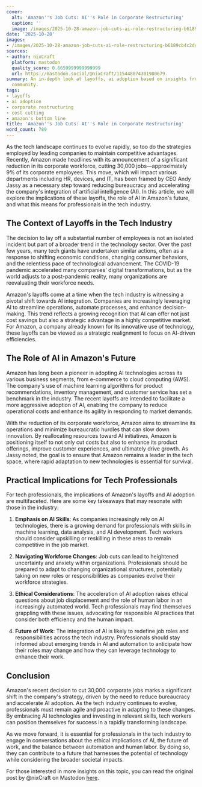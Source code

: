 ```yaml
---
cover:
  alt: 'Amazon''s Job Cuts: AI''s Role in Corporate Restructuring'
  caption: ''
  image: /images/2025-10-28-amazon-job-cuts-ai-role-restructuring-b6189cb4c2dc.png
date: '2025-10-28'
images:
- /images/2025-10-28-amazon-job-cuts-ai-role-restructuring-b6189cb4c2dc-icon.png
sources:
- author: nixCraft
  platform: mastodon
  quality_score: 0.6659999999999999
  url: https://mastodon.social/@nixCraft/115448074301980679
summary: An in-depth look at layoffs, ai adoption based on insights from the tech
  community.
tags:
- layoffs
- ai adoption
- corporate restructuring
- cost cutting
- amazon's bottom line
title: 'Amazon''s Job Cuts: AI''s Role in Corporate Restructuring'
word_count: 789
---
```


As the tech landscape continues to evolve rapidly, so too do the strategies employed by leading companies to maintain competitive advantages. Recently, Amazon made headlines with its announcement of a significant reduction in its corporate workforce, cutting 30,000 jobs—approximately 9% of its corporate employees. This move, which will impact various departments including HR, devices, and IT, has been framed by CEO Andy Jassy as a necessary step toward reducing bureaucracy and accelerating the company's integration of artificial intelligence (AI). In this article, we will explore the implications of these layoffs, the role of AI in Amazon's future, and what this means for professionals in the tech industry.

## The Context of Layoffs in the Tech Industry

The decision to lay off a substantial number of employees is not an isolated incident but part of a broader trend in the technology sector. Over the past few years, many tech giants have undertaken similar actions, often as a response to shifting economic conditions, changing consumer behaviors, and the relentless pace of technological advancement. The COVID-19 pandemic accelerated many companies' digital transformations, but as the world adjusts to a post-pandemic reality, many organizations are reevaluating their workforce needs.

Amazon's layoffs come at a time when the tech industry is witnessing a pivotal shift towards AI integration. Companies are increasingly leveraging AI to streamline operations, automate processes, and enhance decision-making. This trend reflects a growing recognition that AI can offer not just cost savings but also a strategic advantage in a highly competitive market. For Amazon, a company already known for its innovative use of technology, these layoffs can be viewed as a strategic realignment to focus on AI-driven efficiencies.

## The Role of AI in Amazon's Future

Amazon has long been a pioneer in adopting AI technologies across its various business segments, from e-commerce to cloud computing (AWS). The company's use of machine learning algorithms for product recommendations, inventory management, and customer service has set a benchmark in the industry. The recent layoffs are intended to facilitate a more aggressive adoption of AI, enabling the company to reduce operational costs and enhance its agility in responding to market demands.

With the reduction of its corporate workforce, Amazon aims to streamline its operations and minimize bureaucratic hurdles that can slow down innovation. By reallocating resources toward AI initiatives, Amazon is positioning itself to not only cut costs but also to enhance its product offerings, improve customer experiences, and ultimately drive growth. As Jassy noted, the goal is to ensure that Amazon remains a leader in the tech space, where rapid adaptation to new technologies is essential for survival.

## Practical Implications for Tech Professionals

For tech professionals, the implications of Amazon's layoffs and AI adoption are multifaceted. Here are some key takeaways that may resonate with those in the industry:

1. **Emphasis on AI Skills**: As companies increasingly rely on AI technologies, there is a growing demand for professionals with skills in machine learning, data analysis, and AI development. Tech workers should consider upskilling or reskilling in these areas to remain competitive in the job market.

2. **Navigating Workforce Changes**: Job cuts can lead to heightened uncertainty and anxiety within organizations. Professionals should be prepared to adapt to changing organizational structures, potentially taking on new roles or responsibilities as companies evolve their workforce strategies.

3. **Ethical Considerations**: The acceleration of AI adoption raises ethical questions about job displacement and the role of human labor in an increasingly automated world. Tech professionals may find themselves grappling with these issues, advocating for responsible AI practices that consider both efficiency and the human impact.

4. **Future of Work**: The integration of AI is likely to redefine job roles and responsibilities across the tech industry. Professionals should stay informed about emerging trends in AI and automation to anticipate how their roles may change and how they can leverage technology to enhance their work.

## Conclusion

Amazon's recent decision to cut 30,000 corporate jobs marks a significant shift in the company's strategy, driven by the need to reduce bureaucracy and accelerate AI adoption. As the tech industry continues to evolve, professionals must remain agile and proactive in adapting to these changes. By embracing AI technologies and investing in relevant skills, tech workers can position themselves for success in a rapidly transforming landscape.

As we move forward, it is essential for professionals in the tech industry to engage in conversations about the ethical implications of AI, the future of work, and the balance between automation and human labor. By doing so, they can contribute to a future that harnesses the potential of technology while considering the broader societal impacts.

For those interested in more insights on this topic, you can read the original post by @nixCraft on Mastodon [here](https://mastodon.social/@nixCraft/115448074301980679).